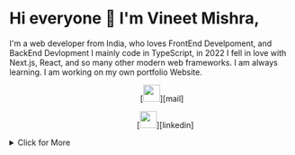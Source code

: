 # Hi everyone :wave: I'm Vineet Mishra,

I'm a web developer from India, who loves FrontEnd Develpoment, and BackEnd Devlopment
I mainly code in TypeScript, in 2022 I fell in love with Next.js, React, and so many other modern web frameworks. I am always learning.
I am working on my own portfolio Website.

<div align="center" style="margin-top: auto; margin-bottom: auto; margin-left:10%">

[<img src="./assets/gmail.svg" width="30px" />][mail]&nbsp;&nbsp;&nbsp;

[<img src="./assets/linkedin.svg" width="30px" />][linkedin]

</div>

<details>
<summary>Click for More</summary>
<p align="center">
   <h1>
    Technology Stack
  </h1>
  
</p>
</details>
